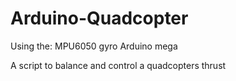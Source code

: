 # Arduino-Quadcopter

Using the:
  MPU6050 gyro
  Arduino mega
  
A script to balance and control a quadcopters thrust
